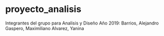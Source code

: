 # proyecto_analisis
Integrantes del grupo para Analisis y Diseño Año 2019:
Barrios, Alejandro
Gaspero, Maximiliano
Alvarez, Yanina
